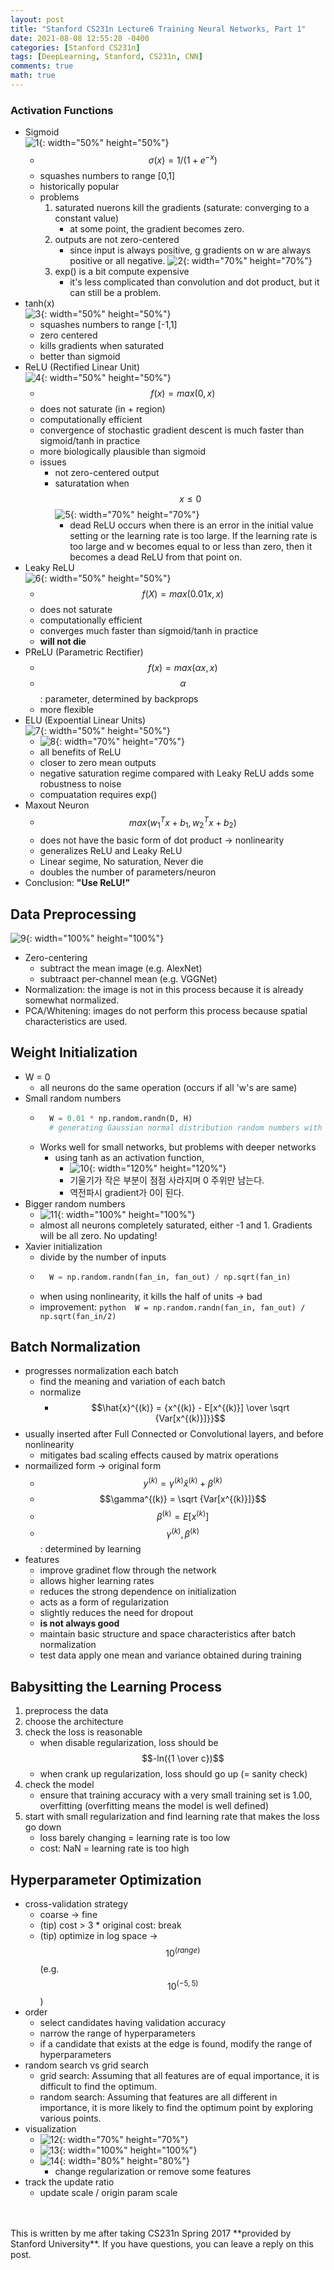 ```yaml
---
layout: post
title: "Stanford CS231n Lecture6 Training Neural Networks, Part 1"
date: 2021-08-08 12:55:28 -0400
categories: [Stanford CS231n]
tags: [DeepLearning, Stanford, CS231n, CNN]
comments: true
math: true
---
```


### Activation Functions
- Sigmoid<br/>
![1](/images/cs231n/lec6/1.png){: width="50%" height="50%"}
    - $$\sigma (x) = 1/(1+e^{-x})$$
    - squashes numbers to range [0,1]
    - historically popular
    - problems
        1. saturated nuerons kill the gradients (saturate: converging to a constant value)
            - at some point, the gradient becomes zero.
        2. outputs are not zero-centered
            - since input is always positive, g gradients on w are always positive or all negative.
            ![2](/images/cs231n/lec6/2.png){: width="70%" height="70%"}
        3. exp() is a bit compute expensive
            - it's less complicated than convolution and dot product, but it can still be a problem.
- tanh(x)<br/>
![3](/images/cs231n/lec6/3.png){: width="50%" height="50%"}
    - squashes numbers to range [-1,1]
    - zero centered
    - kills gradients when saturated
    - better than sigmoid
- ReLU (Rectified Linear Unit)<br/>
![4](/images/cs231n/lec6/4.png){: width="50%" height="50%"}
    - $$f(x) = max(0,x)$$
    - does not saturate (in + region)
    - computationally efficient
    - convergence of stochastic gradient descent is much faster than sigmoid/tanh in practice
    - more biologically plausible than sigmoid
    - issues
        - not zero-centered output
        - saturatation when $$x \leq 0$$
        ![5](/images/cs231n/lec6/5.png){: width="70%" height="70%"}
            - dead ReLU occurs when there is an error in the initial value setting or the learning rate is too large. If the learning rate is too large and w becomes equal to or less than zero, then it becomes a dead ReLU from that point on.
- Leaky ReLU<br/>
![6](/images/cs231n/lec6/6.png){: width="50%" height="50%"}
    - $$f(X) = max(0.01x, x)$$
    - does not saturate
    - computationally efficient
    - converges much faster than sigmoid/tanh in practice
    - **will not die**
- PReLU (Parametric Rectifier)
    - $$f(x) = max(\alpha x, x)$$ 
    - $$\alpha$$: parameter, determined by backprops
    - more flexible
- ELU (Expoential Linear Units)<br/>
![7](/images/cs231n/lec6/7.png){: width="50%" height="50%"}
    - ![8](/images/cs231n/lec6/8.png){: width="70%" height="70%"}
    - all benefits of ReLU
    - closer to zero mean outputs
    - negative saturation regime compared with Leaky ReLU adds some robustness to noise
    - compuatation requires exp()
- Maxout Neuron
    - $$max(w_1^Tx + b_1, w_2^Tx + b_2)$$
    - does not have the basic form of dot product -> nonlinearity
    - generalizes ReLU and Leaky ReLU
    - Linear segime, No saturation, Never die
    - doubles the number of parameters/neuron
- Conclusion: **"Use ReLU!"**

## Data Preprocessing
![9](/images/cs231n/lec6/9.png){: width="100%" height="100%"}
- Zero-centering
    - subtract the mean image (e.g. AlexNet)
    - subtraact per-channel mean (e.g. VGGNet)
- Normalization: the image is not in this process because it is already somewhat normalized.
- PCA/Whitening: images do not perform this process because spatial characteristics are used.

## Weight Initialization
- W = 0
    - all neurons do the same operation (occurs if all 'w's are same)
- Small random numbers
    - ```python
        W = 0.01 * np.random.randn(D, H)
        # generating Gaussian normal distribution random numbers with mean 0, standard deviation 1 in D X h matrix
        ```
    - Works well for small networks, but problems with deeper networks
        - using tanh as an activation function,
            - ![10](/images/cs231n/lec6/10.png){: width="120%" height="120%"}
            - 기울기가 작은 부분이 점점 사라지며 0 주위만 남는다.
            - 역전파시 gradient가 0이 된다.
- Bigger random numbers
    - ![11](/images/cs231n/lec6/11.png){: width="100%" height="100%"}
    - almost all neurons completely saturated, either -1 and 1. 
    Gradients will be all zero.
    No updating! 
- Xavier initialization
    - divide by the number of inputs
    - ```python 
        W = np.random.randn(fan_in, fan_out) / np.sqrt(fan_in)
        ```
    - when using nonlinearity, it kills the half of units -> bad
    - improvement: ```python 
            W = np.random.randn(fan_in, fan_out) / np.sqrt(fan_in/2)
            ```
    
## Batch Normalization
- progresses normalization each batch
    - find the meaning and variation of each batch
    - normalize
        - $$\hat{x}^{(k)} = {x^{(k)} - E[x^{(k)}] \over \sqrt {Var[x^{(k)}]}}$$
- usually inserted after Full Connected or Convolutional layers, and before nonlinearity
    - mitigates bad scaling effects caused by matrix operations
- normailized form -> original form
    - $$y^{(k)} = \gamma^{(k)} \hat{x}^{(k)} + \beta^{(k)}$$
    - $$\gamma^{(k)} = \sqrt {Var[x^{(k)}]}$$
    - $$\beta^{(k)} = E[x^{(k)}]$$
    - $$\gamma^{(k)}, \beta^{(k)}$$: determined by learning
- features
    - improve gradinet flow through the network
    - allows higher learning rates
    - reduces the strong dependence on initialization
    - acts as a form of regularization
    - slightly reduces the need for dropout
    - **is not always good**
    - maintain basic structure and space characteristics after batch normalization
    - test data apply one mean and variance obtained during training
    
## Babysitting the Learning Process
1. preprocess the data
2. choose the architecture
3. check the loss is reasonable
    - when disable regularization, loss should be $$-ln({1 \over c})$$
    - when crank up regularization, loss should go up (= sanity check)
4. check the model
    - ensure that training accuracy with a very small training set is 1.00, overfitting (overfitting means the model is well defined)
5. start with small regularization and find learning rate that makes the loss go down
    - loss barely changing = learning rate is too low
    - cost: NaN = learning rate is too high

## Hyperparameter Optimization
- cross-validation strategy
    - coarse -> fine
    - (tip) cost > 3 * original cost: break
    - (tip) optimize in log space -> $$10^{(range)}$$ (e.g. $$10^{(-5, 5)}$$)
- order
    - select candidates having validation accuracy
    - narrow the range of hyperparameters
    - if a candidate that exists at the edge is found, modify the range of hyperparameters
- random search vs grid search
    - grid search: Assuming that all features are of equal importance, it is difficult to find the optimum.
    - random search: Assuming that features are all different in importance, it is more likely to find the optimum point by exploring various points.
- visualization
    - ![12](/images/cs231n/lec6/12.png){: width="70%" height="70%"}
    - ![13](/images/cs231n/lec6/13.png){: width="100%" height="100%"}
    - ![14](/images/cs231n/lec6/14.png){: width="80%" height="80%"}
        - change regularization or remove some features 
- track the update ratio
    - update scale / origin param scale

<br/>
<br/>
This is written by me after taking CS231n Spring 2017 **provided by Stanford University**.
If you have questions, you can leave a reply on this post.